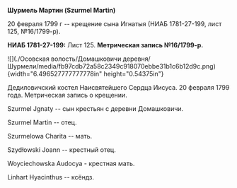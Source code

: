 **Шурмель Мартин (Szurmel Martin)**

20 февраля 1799 г -- крещение сына Игнатыя (НИАБ 1781-27-199, лист 125,
№16/1799-р).

**НИАБ 1781-27-199:** Лист 125. **Метрическая запись №16/1799-р.**

![](./Осовская волость/Домашковичи деревня/Шурмели/media/fb97cdb72a58c2349c918070ebbe31b1c6b12d9c.png){width="6.496527777777778in"
height="0.54375in"}

Дедиловичский костел Наисвятейшего Сердца Иисуса. 20 февраля 1799 года.
Метрическая запись о крещении.

Szurmel Jgnaty -- сын крестьян с деревни Домашковичи.

Szurmel Martin -- отец.

Szurmelowa Charita -- мать.

Szydłowski Joann -- крестный отец.

Woyciechowska Audocya - крестная мать.

Linhart Hyacinthus -- ксёндз.
